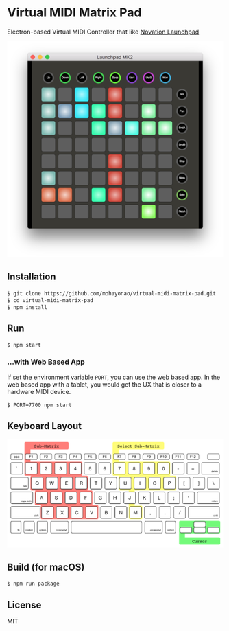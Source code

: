 # Virtual MIDI Matrix Pad

Electron-based Virtual MIDI Controller that like [Novation Launchpad](https://us.novationmusic.com/launch/launchpad)

![screen shot](./assets/screenshot.png)

## Installation

```
$ git clone https://github.com/mohayonao/virtual-midi-matrix-pad.git
$ cd virtual-midi-matrix-pad
$ npm install
```

## Run

```
$ npm start
```

### ...with Web Based App

If set the environment variable `PORT`, you can use the web based app. In the web based app with a tablet, you would get the UX that is closer to a hardware MIDI device.

```
$ PORT=7700 npm start
```

## Keyboard Layout

![keyboard layout](./assets/key-layout.png)

## Build (for macOS)

```
$ npm run package
```

## License

MIT
